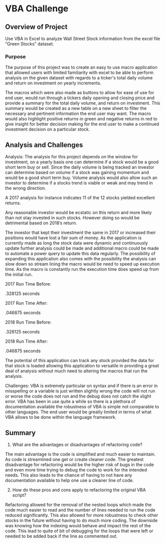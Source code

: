 # VBA Challenge

## Overview of Project

Use VBA in Excel to analyze Wall Street Stock information from the excel file “Green Stocks" dataset. 

### Purpose

The purpose of this project was to create an easy to use macro application that allowed users with limited familiarity with excel to be able to perform analysis on the given 
dataset with regards to a ticker's total daily volume and return on investment on yearly increments. 

The macros which were also made as buttons to allow for ease of use for end user, would run through a tickers daily opening and closing price and provide a summary  for the 
total daily volume, and return on investment. This summary would be created as a new table on a new sheet to filter the necessary and pertinent information the end user may 
want. The macro would also highlight positive returns in green and negative returns in red to give insight for better decision making for the end user to make a continued 
investment decision on a particular stock.

## Analysis and Challenges

Analysis:
The analysis for this project depends on the window for investment, on a yearly basis one can determine if a stock would be a good short term buy or sell. Since the 
daily volume is being tracked an investor can determine based on volume if a stock was gaining momentum and would be a good short term buy. Volume analysis would also allow 
such an investor to determine if a stocks trend is viable or weak and may trend in the wrong direction. 

A 2017 analysis for instance indicates 11 of the 12 stocks yielded excellent returns.
 

Any reasonable investor would be ecstatic on this return and more likely than not stay invested in such stocks. However doing so would be detrimental based on 2018’s return. 

The investor that kept their investment the same in 2017 or increased their positions would have lost a fair sum of money. 
As the application is currently made as long the stock data were dynamic and continuously update further analysis could be made and additional macro could be made to automate a power query to update this data regularly.  The possibility of expanding this application also comes with the possibility the analysis can slow down so stream lining the macro would be need to speed up execution time. As the macro is constantly run the execution time does speed up from the initial run. 

2017 Run Time Before:
 
.328125 seconds

2017 Run Time After:
 
.046875 seconds

2018 Run Time Before:
 
.328125 seconds

2018 Run Time After:

.046875 seconds

The potential of this application can track any stock provided the data for that stock is loaded allowing this application to versatile in providing a great deal of analysis without much need to altering the macros that run the analysis.

Challenges: 
VBA is extremely particular on syntax and if there is an error in misspelling or a variable is just written slightly wrong the code will not run or worse the code does not run and the debug does not catch the slight error. VBA has been in use quite a while so there is a plethora of documentation available the robustness of VBA is simple not comparable to other languages. The end user would be greatly limited in terms of what VBA allows to be done within the language framework. 

## Summary

1.	What are the advantages or disadvantages of refactoring code?

The main advantage is the code is simplified and much easier to maintain. As code is streamlined one get or create cleaner code. The greatest disadvantage for refactoring would be the higher risk of bugs in the code and even more time trying to debug the code to work for the intended needs. This also leads to the chance of having to not have any documentation available to help one use a cleaner line of code. 

2.	How do these pros and cons apply to refactoring the original VBA script?

Refactoring allowed for the removal of the nested loops which made the code much easier to read and the number of lines needed to run the code reduced significantly. This also allowed for more robustness to check other stocks in the future without having to do much more coding. The downside was knowing how the indexing would behave and impact the rest of the code. This lead to quite of bit of debugging for the loops that were left or needed to be added back if  the line as commented out. 
